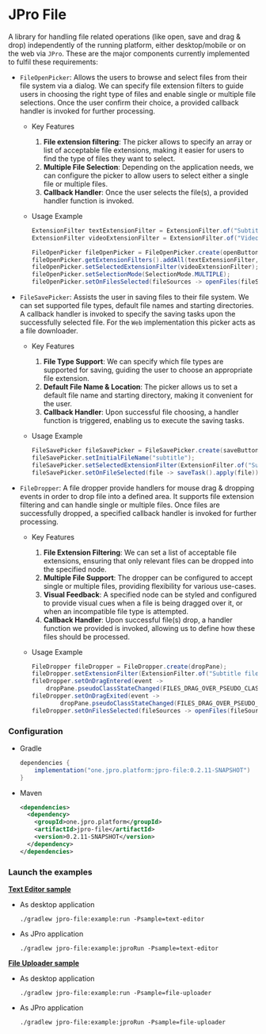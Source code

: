 # JPro File
A library for handling file related operations (like open, save and drag & drop) independently of the running platform,
either desktop/mobile or on the web via `JPro`. These are the major components currently implemented to fulfil these
requirements:

- `FileOpenPicker`: Allows the users to browse and select files from their file system via a dialog. We can specify
file extension filters to guide users in choosing the right type of files and enable single or multiple file selections.
Once the user confirm their choice, a provided callback handler is invoked for further processing.

    * Key Features
        1. **File extension filtering**: The picker allows to specify an array or list of acceptable file extensions,
        making it easier for users to find the type of files they want to select.
        2. **Multiple File Selection**: Depending on the application needs, we can configure the picker to allow users
        to select either a single file or multiple files.
        3. **Callback Handler**: Once the user selects the file(s), a provided handler function is invoked.

    * Usage Example

      ```java
      ExtensionFilter textExtensionFilter = ExtensionFilter.of("Subtitle files", ".txt", ".srt", ".vtt");
      ExtensionFilter videoExtensionFilter = ExtensionFilter.of("Video files", ".mp4", ".avi", ".mkv");
      
      FileOpenPicker fileOpenPicker = FileOpenPicker.create(openButton);
      fileOpenPicker.getExtensionFilters().addAll(textExtensionFilter, videoExtensionFilter);
      fileOpenPicker.setSelectedExtensionFilter(videoExtensionFilter);
      fileOpenPicker.setSelectionMode(SelectionMode.MULTIPLE);
      fileOpenPicker.setOnFilesSelected(fileSources -> openFiles(fileSources));
      ```

- `FileSavePicker`: Assists the user in saving files to their file system. We can set supported file types, default
file names and starting directories. A callback handler is invoked to specify the saving tasks upon the successfully
selected file. For the `Web` implementation this picker acts as a file downloader.

    * Key Features
        1. **File Type Support**: We can specify which file types are supported for saving, guiding the user to choose
        an appropriate file extension.
        2. **Default File Name & Location**: The picker allows us to set a default file name and starting directory,
        making it convenient for the user.
        3. **Callback Handler**: Upon successful file choosing, a handler function is triggered, enabling us to execute
        the saving tasks.

    * Usage Example

      ```java
      FileSavePicker fileSavePicker = FileSavePicker.create(saveButton);
      fileSavePicker.setInitialFileName("subtitle");
      fileSavePicker.setSelectedExtensionFilter(ExtensionFilter.of("Subtitle format (.srt)", ".srt"));
      fileSavePicker.setOnFileSelected(file -> saveTask().apply(file));
      ```

- `FileDropper`: A file dropper provide handlers for mouse drag & dropping events in order to drop file into a defined
area. It supports file extension filtering and can handle single or multiple files. Once files are successfully dropped,
a specified callback handler is invoked for further processing.

    * Key Features
        1. **File Extension Filtering**: We can set a list of acceptable file extensions, ensuring that only relevant
        files can be dropped into the specified node.
        2. **Multiple File Support**: The dropper can be configured to accept single or multiple files, providing 
        flexibility for various use-cases.
        3. **Visual Feedback**: A specified node can be styled and configured to provide visual cues when a file is
        being dragged over it, or when an incompatible file type is attempted.
        4. **Callback Handler**: Upon successful file(s) drop, a handler function we provided is invoked, allowing us
        to define how these files should be processed.

    * Usage Example

      ```java
      FileDropper fileDropper = FileDropper.create(dropPane);
      fileDropper.setExtensionFilter(ExtensionFilter.of("Subtitle files", ".txt", ".srt", ".vtt"));
      fileDropper.setOnDragEntered(event ->
          dropPane.pseudoClassStateChanged(FILES_DRAG_OVER_PSEUDO_CLASS, true));
      fileDropper.setOnDragExited(event ->
              dropPane.pseudoClassStateChanged(FILES_DRAG_OVER_PSEUDO_CLASS, false));
      fileDropper.setOnFilesSelected(fileSources -> openFiles(fileSources));
      ```

### Configuration
- Gradle
    ```groovy
    dependencies {
        implementation("one.jpro.platform:jpro-file:0.2.11-SNAPSHOT")
    }
    ```
- Maven
    ```xml
    <dependencies>
      <dependency>
        <groupId>one.jpro.platform</groupId>
        <artifactId>jpro-file</artifactId>
        <version>0.2.11-SNAPSHOT</version>
      </dependency>
    </dependencies>
    ```

### Launch the examples
[**Text Editor sample**](https://github.com/JPro-one/jpro-platform/blob/jpro-file-module/jpro-file/example/src/main/java/one/jpro/platform/file/example/editor/TextEditorSample.java)
* As desktop application
  ```shell
  ./gradlew jpro-file:example:run -Psample=text-editor
  ```
* As JPro application
  ```shell
  ./gradlew jpro-file:example:jproRun -Psample=text-editor
  ```

[**File Uploader sample**](https://github.com/JPro-one/jpro-platform/blob/jpro-file-module/jpro-file/example/src/main/java/one/jpro/platform/file/example/upload/FileUploaderSample.java)
* As desktop application
  ```shell
  ./gradlew jpro-file:example:run -Psample=file-uploader
  ```
* As JPro application
  ```shell
  ./gradlew jpro-file:example:jproRun -Psample=file-uploader
  ```